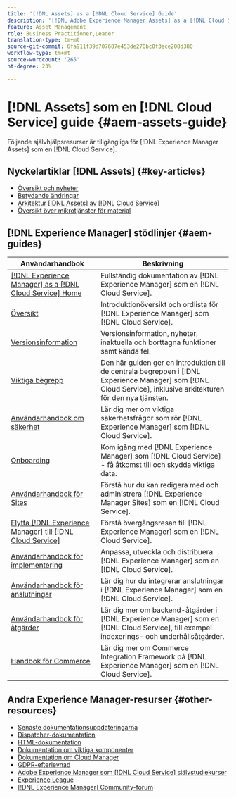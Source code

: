 ```yaml
---
title: '[!DNL Assets] as a [!DNL Cloud Service] Guide'
description: '[!DNL Adobe Experience Manager Assets] as a [!DNL Cloud Service] självhjälpsresurser och dokumentationslänkar'
feature: Asset Management
role: Business Practitioner,Leader
translation-type: tm+mt
source-git-commit: 6fa911f39d707687e453de270bc0f3ece208d380
workflow-type: tm+mt
source-wordcount: '265'
ht-degree: 23%

---
```



# [!DNL Assets] som en  [!DNL Cloud Service] guide  {#aem-assets-guide}

Följande självhjälpsresurser är tillgängliga för [!DNL Experience Manager Assets] som en [!DNL Cloud Service].

## Nyckelartiklar [!DNL Assets] {#key-articles}

* [Översikt och nyheter](overview.md)
* [Betydande ändringar](/help/assets/assets-cloud-changes.md)
* [Arkitektur  [!DNL Assets] av [!DNL Cloud Service]](architecture.md)
* [Översikt över mikrotjänster för material](/help/assets/asset-microservices-overview.md)

## [!DNL Experience Manager] stödlinjer  {#aem-guides}

| Användarhandbok | Beskrivning |
|---|---|
| [[!DNL Experience Manager] as a [!DNL Cloud Service] Home](/help/landing/home.md) | Fullständig dokumentation av [!DNL Experience Manager] som en [!DNL Cloud Service]. |
| [Översikt](/help/overview/home.md) | Introduktionöversikt och ordlista för [!DNL Experience Manager] som [!DNL Cloud Service]. |
| [Versionsinformation](/help/release-notes/home.md) | Versionsinformation, nyheter, inaktuella och borttagna funktioner samt kända fel. |
| [Viktiga begrepp](/help/core-concepts/home.md) | Den här guiden ger en introduktion till de centrala begreppen i [!DNL Experience Manager] som [!DNL Cloud Service], inklusive arkitekturen för den nya tjänsten. |
| [Användarhandbok om säkerhet](/help/security/home.md) | Lär dig mer om viktiga säkerhetsfrågor som rör [!DNL Experience Manager] som [!DNL Cloud Service]. |
| [Onboarding](/help/onboarding/home.md) | Kom igång med [!DNL Experience Manager] som [!DNL Cloud Service] - få åtkomst till och skydda viktiga data. |
| [Användarhandbok för Sites](/help/sites-cloud/home.md) | Förstå hur du kan redigera med och administrera [!DNL Experience Manager Sites] som en [!DNL Cloud Service]. |
| [Flytta  [!DNL Experience Manager] till [!DNL Cloud Service]](/help/move-to-cloud-service/home.md) | Förstå övergångsresan till [!DNL Experience Manager] som en [!DNL Cloud Service]. |
| [Användarhandbok för implementering](/help/implementing/home.md) | Anpassa, utveckla och distribuera [!DNL Experience Manager] som en [!DNL Cloud Service]. |
| [Användarhandbok för anslutningar](/help/connectors/home.md) | Lär dig hur du integrerar anslutningar i [!DNL Experience Manager] som en [!DNL Cloud Service]. |
| [Användarhandbok för åtgärder](/help/operations/home.md) | Lär dig mer om backend-åtgärder i [!DNL Experience Manager] som en [!DNL Cloud Service], till exempel indexerings- och underhållsåtgärder. |
| [Handbok för Commerce](/help/commerce-cloud/home.md) | Lär dig mer om Commerce Integration Framework på [!DNL Experience Manager] som en [!DNL Cloud Service]. |

## Andra Experience Manager-resurser {#other-resources}

* [Senaste dokumentationsuppdateringarna](https://experienceleague.adobe.com/docs/experience-manager-release-information/aem-release-updates/doc-updates/documentation-updates.html#aem-as-a-cloud-service)
* [Dispatcher-dokumentation](/help/implementing/dispatcher/overview.md)
* [HTML-dokumentation](https://experienceleague.adobe.com/docs/experience-manager-htl/using/overview.html)
* [Dokumentation om viktiga komponenter](https://experienceleague.adobe.com/docs/experience-manager-core-components/using/introduction.html)
* [Dokumentation om Cloud Manager](https://experienceleague.adobe.com/docs/experience-manager-cloud-manager/using/introduction-to-cloud-manager.html)
* [GDPR-efterlevnad](/help/onboarding/data-privacy-and-protection-readiness/aem-readiness.md)
* [Adobe Experience Manager som  [!DNL Cloud Service] självstudiekurser](https://experienceleague.adobe.com/docs/experience-manager-learn/cloud-service/overview.html)
* [Experience League](https://experienceleague.adobe.com/?promoid=K42KVXHD&amp;mv=other#recommended/solutions/experience-manager)
* [[!DNL Experience Manager] Community-forum](https://experienceleaguecommunities.adobe.com/t5/adobe-experience-manager/ct-p/adobe-experience-manager-community)
